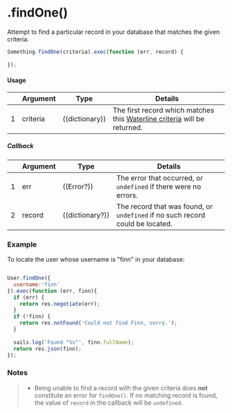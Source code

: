 # .findOne()

Attempt to find a particular record in your database that matches the given criteria.

```javascript
Something.findOne(criteria).exec(function (err, record) {
  
});
```

#### Usage

|   |     Argument        | Type                                         | Details                            |
|---|---------------------|----------------------------------------------|------------------------------------|
| 1 |    criteria         | ((dictionary))                               | The first record which matches this [Waterline criteria](https://github.com/balderdashy/waterline-docs/blob/master/queries/query-language.md) will be returned.

##### Callback

|   |     Argument        | Type                | Details |
|---|---------------------|---------------------|----------------------------------------------------------------------------------|
| 1 |    err              | ((Error?))          | The error that occurred, or `undefined` if there were no errors.
| 2 |    record           | ((dictionary?))     | The record that was found, or `undefined` if no such record could be located.




### Example

To locate the user whose username is "finn" in your database:
```javascript

User.findOne({
  username:'finn'
}).exec(function (err, finn){
  if (err) {
    return res.negotiate(err);
  }
  if (!finn) {
    return res.notFound('Could not find Finn, sorry.');
  }
  
  sails.log('Found "%s"', finn.fullName);
  return res.json(finn);
});
```



### Notes
> - Being unable to find a record with the given criteria does **not** constitute an error for `findOne()`.  If no matching record is found, the value of `record` in the callback will be `undefined`. 



<docmeta name="importance" value="10">
<docmeta name="displayName" value=".findOne()">



